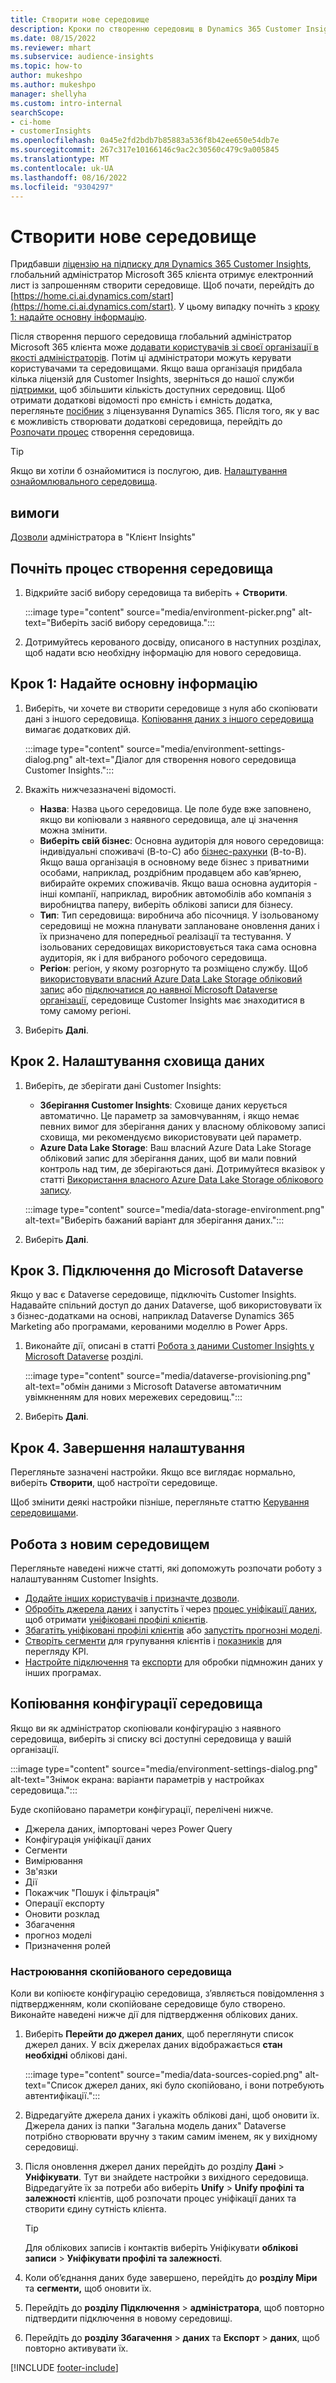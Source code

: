 ```yaml
---
title: Створити нове середовище
description: Кроки по створенню середовищ в Dynamics 365 Customer Insights.
ms.date: 08/15/2022
ms.reviewer: mhart
ms.subservice: audience-insights
ms.topic: how-to
author: mukeshpo
ms.author: mukeshpo
manager: shellyha
ms.custom: intro-internal
searchScope:
- ci-home
- customerInsights
ms.openlocfilehash: 0a45e2fd2bdb7b85883a536f8b42ee650e54db7e
ms.sourcegitcommit: 267c317e10166146c9ac2c30560c479c9a005845
ms.translationtype: MT
ms.contentlocale: uk-UA
ms.lasthandoff: 08/16/2022
ms.locfileid: "9304297"
---
```

# <a name="create-a-new-environment"></a>Створити нове середовище

Придбавши [ліцензію на підписку для Dynamics 365 Customer Insights](paid-license.md), глобальний адміністратор Microsoft 365 клієнта отримує електронний лист із запрошенням створити середовище. Щоб почати, перейдіть до [https://home.ci.ai.dynamics.com/start](https://home.ci.ai.dynamics.com/start). У цьому випадку почніть з [кроку 1: надайте основну інформацію](#step-1-provide-basic-information).

Після створення першого середовища глобальний адміністратор Microsoft 365 клієнта може [додавати користувачів зі своєї організації в якості адміністраторів](permissions.md). Потім ці адміністратори можуть керувати користувачами та середовищами. Якщо ваша організація придбала кілька ліцензій для Customer Insights, зверніться до нашої служби [підтримки,](https://go.microsoft.com/fwlink/?linkid=2079641) щоб збільшити кількість доступних середовищ. Щоб отримати додаткові відомості про ємність і ємність додатка, перегляньте [посібник](https://go.microsoft.com/fwlink/?LinkId=866544) з ліцензування Dynamics 365. Після того, як у вас є можливість створювати додаткові середовища, перейдіть до [Розпочати процес](#start-the-environment-creation-process) створення середовища.

> [!TIP]
> Якщо ви хотіли б ознайомитися із послугою, див. [Налаштування ознайомлювального середовища](trial-signup.md).

## <a name="prerequisites"></a>вимоги

[Дозволи](permissions.md) адміністратора в "Клієнт Insights"

## <a name="start-the-environment-creation-process"></a>Почніть процес створення середовища

1. Відкрийте засіб вибору середовища та виберіть + **Створити**.
  
   :::image type="content" source="media/environment-picker.png" alt-text="Виберіть засіб вибору середовища.":::

1. Дотримуйтесь керованого досвіду, описаного в наступних розділах, щоб надати всю необхідну інформацію для нового середовища.

## <a name="step-1-provide-basic-information"></a>Крок 1: Надайте основну інформацію

1. Виберіть, чи хочете ви створити середовище з нуля або скопіювати дані з іншого середовища. [Копіювання даних з іншого середовища](#copy-the-environment-configuration) вимагає додаткових дій.

   :::image type="content" source="media/environment-settings-dialog.png" alt-text="Діалог для створення нового середовища Customer Insights.":::

1. Вкажіть нижчезазначені відомості.

   - **Назва**: Назва цього середовища. Це поле буде вже заповнено, якщо ви копіювали з наявного середовища, але ці значення можна змінити.
   - **Виберіть свій бізнес**: Основна аудиторія для нового середовища: індивідуальні споживачі (B-to-C) або [бізнес-рахунки](work-with-business-accounts.md) (B-to-B). Якщо ваша організація в основному веде бізнес з приватними особами, наприклад, роздрібним продавцем або кав’ярнею, вибирайте окремих споживачів. Якщо ваша основна аудиторія - інші компанії, наприклад, виробник автомобілів або компанія з виробництва паперу, виберіть облікові записи для бізнесу.
   - **Тип**: Тип середовища: виробнича або пісочниця. У ізольованому середовищі не можна планувати заплановане оновлення даних і їх призначено для попередньої реалізації та тестування. У ізольованих середовищах використовується така сама основна аудиторія, як і для вибраного робочого середовища.
   - **Регіон**: регіон, у якому розгорнуто та розміщено службу. Щоб [використовувати власний Azure Data Lake Storage обліковий запис](own-data-lake-storage.md) або [підключатися до наявної Microsoft Dataverse організації](customer-insights-dataverse.md), середовище Customer Insights має знаходитися в тому самому регіоні.

1. Виберіть **Далі**.

## <a name="step-2-configure-data-storage"></a>Крок 2. Налаштування сховища даних

1. Виберіть, де зберігати дані Customer Insights:

   - **Зберігання Customer Insights**: Сховище даних керується автоматично. Це параметр за замовчуванням, і якщо немає певних вимог для зберігання даних у власному обліковому записі сховища, ми рекомендуємо використовувати цей параметр.
   - **Azure Data Lake Storage**: Ваш власний Azure Data Lake Storage обліковий запис для зберігання даних, щоб ви мали повний контроль над тим, де зберігаються дані. Дотримуйтеся вказівок у статті [Використання власного Azure Data Lake Storage облікового запису](own-data-lake-storage.md).

   :::image type="content" source="media/data-storage-environment.png" alt-text="Виберіть бажаний варіант для зберігання даних.":::

1. Виберіть **Далі**.

## <a name="step-3-connect-to-microsoft-dataverse"></a>Крок 3. Підключення до Microsoft Dataverse

Якщо у вас є Dataverse середовище, підключіть Customer Insights. Надавайте спільний доступ до даних Dataverse, щоб використовувати їх з бізнес-додатками на основі, наприклад Dataverse Dynamics 365 Marketing або програмами, керованими моделлю в Power Apps.

1. Виконайте дії, описані в статті [Робота з даними Customer Insights у Microsoft Dataverse](customer-insights-dataverse.md) розділі.

   :::image type="content" source="media/dataverse-provisioning.png" alt-text="обмін даними з Microsoft Dataverse автоматичним увімкненням для нових мережевих середовищ.":::

1. Виберіть **Далі**.

## <a name="step-4-finalize-the-settings"></a>Крок 4. Завершення налаштування

Перегляньте зазначені настройки. Якщо все виглядає нормально, виберіть **Створити**, щоб настроїти середовище.

Щоб змінити деякі настройки пізніше, перегляньте статтю [Керування середовищами](manage-environments.md).

## <a name="work-with-your-new-environment"></a>Робота з новим середовищем

Перегляньте наведені нижче статті, які допоможуть розпочати роботу з налаштуванням Customer Insights.

- [Додайте інших користувачів і призначте дозволи](permissions.md).
- [Обробіть джерела даних](data-sources.md) і запустіть ї через [процес уніфікації даних](data-unification.md), щоб отримати [уніфіковані профілі клієнтів](customer-profiles.md).
- [Збагатіть уніфіковані профілі клієнтів](enrichment-hub.md) або [запустіть прогнозні моделі](predictions-overview.md).
- [Створіть сегменти](segments.md) для групування клієнтів і [показників](measures.md) для перегляду KPI.
- [Настройте підключення](connections.md) та [експорти](export-destinations.md) для обробки підмножин даних у інших програмах.

## <a name="copy-the-environment-configuration"></a>Копіювання конфігурації середовища

Якщо ви як адміністратор скопіювали конфігурацію з наявного середовища, виберіть зі списку всі доступні середовища у вашій організації.

:::image type="content" source="media/environment-settings-dialog.png" alt-text="Знімок екрана: варіанти параметрів у настройках середовища.":::

Буде скопійовано параметри конфігурації, перелічені нижче.

- Джерела даних, імпортовані через Power Query
- Конфігурація уніфікації даних
- Сегменти
- Вимірювання
- Зв'язки
- Дії
- Покажчик "Пошук і фільтрація"
- Операції експорту
- Оновити розклад
- Збагачення
- прогноз моделі
- Призначення ролей

### <a name="set-up-a-copied-environment"></a>Настроювання скопійованого середовища

Коли ви копіюєте конфігурацію середовища, з’являється повідомлення з підтвердженням, коли скопійоване середовище було створено. Виконайте наведені нижче дії для підтвердження облікових даних.

1. Виберіть **Перейти до джерел даних**, щоб переглянути список джерел даних. У всіх джерелах даних відображається **стан необхідні** облікові дані.

   :::image type="content" source="media/data-sources-copied.png" alt-text="Список джерел даних, які було скопійовано, і вони потребують автентифікації.":::

1. Відредагуйте джерела даних і укажіть облікові дані, щоб оновити їх. Джерела даних із папки "Загальна модель даних" Dataverse потрібно створювати вручну з таким самим іменем, як у вихідному середовищі.

1. Після оновлення джерел даних перейдіть до розділу **Дані** > **Уніфікувати**. Тут ви знайдете настройки з вихідного середовища. Відредагуйте їх за потреби або виберіть **Unify** > **Unify профілі та залежності** клієнтів, щоб розпочати процес уніфікації даних та створити єдину сутність клієнта.

   > [!TIP]
   > Для облікових записів і контактів виберіть Уніфікувати **облікові записи** > **Уніфікувати профілі та залежності**.

1. Коли об’єднання даних буде завершено, перейдіть до **розділу Міри** та **сегменти,** щоб оновити їх.

1. Перейдіть до **розділу Підключення** > **адміністратора**, щоб повторно підтвердити підключення в новому середовищі.

1. Перейдіть до **розділу Збагачення** > **даних** та **Експорт** > **даних**, щоб повторно активувати їх.

[!INCLUDE [footer-include](includes/footer-banner.md)]
